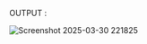 


 OUTPUT :
 
![Screenshot 2025-03-30 221825](https://github.com/user-attachments/assets/981afec5-ff16-499e-951a-43041c8e6ac7)
